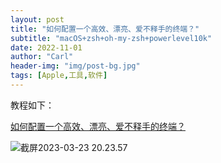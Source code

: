 ```yaml
---
layout: post
title: "如何配置一个高效、漂亮、爱不释手的终端？"
subtitle: "macOS+zsh+oh-my-zsh+powerlevel10k"
date: 2022-11-01
author: "Carl"
header-img: "img/post-bg.jpg"
tags: [Apple,工具,软件]
---
```




教程如下：



[如何配置一个高效、漂亮、爱不释手的终端？](https://juejin.cn/post/7028957001510027301)



![截屏2023-03-23 20.23.57](https://github-blog-carl.oss-cn-hangzhou.aliyuncs.com/img/202303232024304.png)
